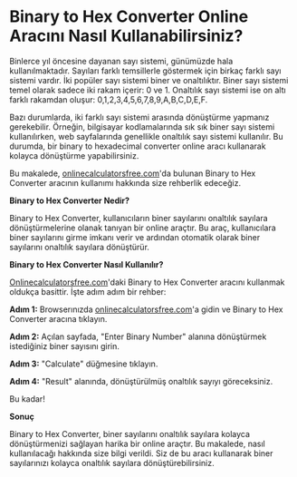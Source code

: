 Binary to Hex Converter Online Aracını Nasıl Kullanabilirsiniz?
===============================================================

Binlerce yıl öncesine dayanan sayı sistemi, günümüzde hala kullanılmaktadır. Sayıları farklı temsillerle göstermek için birkaç farklı sayı sistemi vardır. İki popüler sayı sistemi biner ve onaltılıktır. Biner sayı sistemi temel olarak sadece iki rakam içerir: 0 ve 1. Onaltılık sayı sistemi ise on altı farklı rakamdan oluşur: 0,1,2,3,4,5,6,7,8,9,A,B,C,D,E,F.

Bazı durumlarda, iki farklı sayı sistemi arasında dönüştürme yapmanız gerekebilir. Örneğin, bilgisayar kodlamalarında sık sık biner sayı sistemi kullanılırken, web sayfalarında genellikle onaltılık sayı sistemi kullanılır. Bu durumda, bir binary to hexadecimal converter online aracı kullanarak kolayca dönüştürme yapabilirsiniz.

Bu makalede, [onlinecalculatorsfree.com](http://onlinecalculatorsfree.com)'da bulunan Binary to Hex Converter aracının kullanımı hakkında size rehberlik edeceğiz.

**Binary to Hex Converter Nedir?**

Binary to Hex Converter, kullanıcıların biner sayılarını onaltılık sayılara dönüştürmelerine olanak tanıyan bir online araçtır. Bu araç, kullanıcılara biner sayılarını girme imkanı verir ve ardından otomatik olarak biner sayılarını onaltılık sayılara dönüştürür.

**Binary to Hex Converter Nasıl Kullanılır?**

[Onlinecalculatorsfree.com](http://Onlinecalculatorsfree.com)'daki Binary to Hex Converter aracını kullanmak oldukça basittir. İşte adım adım bir rehber:

**Adım 1:** Browserınızda [onlinecalculatorsfree.com](http://onlinecalculatorsfree.com)'a gidin ve Binary to Hex Converter aracına tıklayın.

**Adım 2:** Açılan sayfada, "Enter Binary Number" alanına dönüştürmek istediğiniz biner sayısını girin.

**Adım 3:** "Calculate" düğmesine tıklayın.

**Adım 4:** "Result" alanında, dönüştürülmüş onaltılık sayıyı göreceksiniz.

Bu kadar!

**Sonuç**

Binary to Hex Converter, biner sayılarını onaltılık sayılara kolayca dönüştürmenizi sağlayan harika bir online araçtır. Bu makalede, nasıl kullanılacağı hakkında size bilgi verildi. Siz de bu aracı kullanarak biner sayılarınızı kolayca onaltılık sayılara dönüştürebilirsiniz.